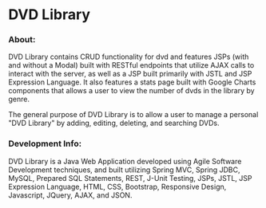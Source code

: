 # DVD Library

### About:

DVD Library contains CRUD functionality for dvd and features JSPs (with and without a Modal) built with RESTful endpoints that utilize AJAX calls to interact with the server, as well as a JSP built primarily with JSTL and JSP Expression Language. It also features a stats page built with Google Charts components that allows a user to view the number of dvds in the library by genre.

The general purpose of DVD Library is to allow a user to manage a personal "DVD Library" by adding, editing, deleting, and searching DVDs. 


### Development Info:

DVD Library is a Java Web Application developed using Agile Software Development techniques, and built utilizing Spring MVC, Spring JDBC, MySQL, Prepared SQL Statements, REST, J-Unit Testing, JSPs, JSTL, JSP Expression Language, HTML, CSS, Bootstrap, Responsive Design, Javascript, JQuery, AJAX, and JSON.
